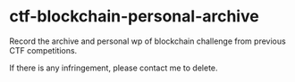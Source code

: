 # ctf-blockchain-personal-archive

Record the archive and personal wp of blockchain challenge from previous CTF competitions.

If there is any infringement, please contact me to delete.

